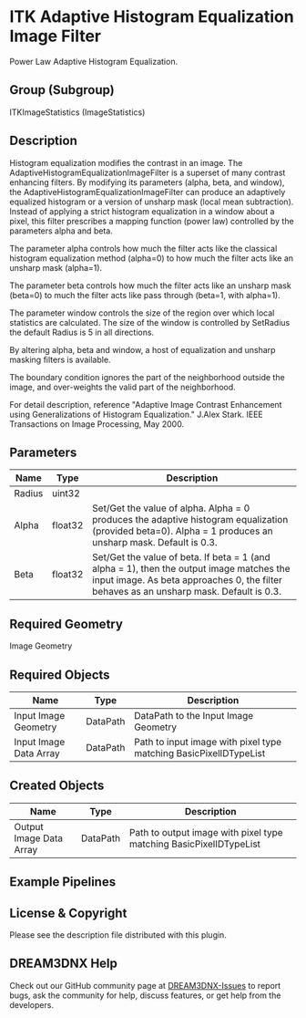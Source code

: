 # ITK Adaptive Histogram Equalization Image Filter

Power Law Adaptive Histogram Equalization.

## Group (Subgroup)

ITKImageStatistics (ImageStatistics)

## Description

Histogram equalization modifies the contrast in an image. The AdaptiveHistogramEqualizationImageFilter is a superset of many contrast enhancing filters. By modifying its parameters (alpha, beta, and window), the AdaptiveHistogramEqualizationImageFilter can produce an adaptively equalized histogram or a version of unsharp mask (local mean subtraction). Instead of applying a strict histogram equalization in a window about a pixel, this filter prescribes a mapping function (power law) controlled by the parameters alpha and beta.

The parameter alpha controls how much the filter acts like the classical histogram equalization method (alpha=0) to how much the filter acts like an unsharp mask (alpha=1).

The parameter beta controls how much the filter acts like an unsharp mask (beta=0) to much the filter acts like pass through (beta=1, with alpha=1).

The parameter window controls the size of the region over which local statistics are calculated. The size of the window is controlled by SetRadius the default Radius is 5 in all directions.

By altering alpha, beta and window, a host of equalization and unsharp masking filters is available.

The boundary condition ignores the part of the neighborhood outside the image, and over-weights the valid part of the neighborhood.

For detail description, reference "Adaptive Image Contrast Enhancement using Generalizations of Histogram Equalization." J.Alex Stark. IEEE Transactions on Image Processing, May 2000.

## Parameters

| Name | Type | Description |
|------|------|-------------|
| Radius | uint32 |  |
| Alpha | float32 | Set/Get the value of alpha. Alpha = 0 produces the adaptive histogram equalization (provided beta=0). Alpha = 1 produces an unsharp mask. Default is 0.3. |
| Beta | float32 | Set/Get the value of beta. If beta = 1 (and alpha = 1), then the output image matches the input image. As beta approaches 0, the filter behaves as an unsharp mask. Default is 0.3. |

## Required Geometry

Image Geometry

## Required Objects

| Name |Type | Description |
|-----|------|-------------|
| Input Image Geometry | DataPath | DataPath to the Input Image Geometry |
| Input Image Data Array | DataPath | Path to input image with pixel type matching BasicPixelIDTypeList |

## Created Objects

| Name |Type | Description |
|-----|------|-------------|
| Output Image Data Array | DataPath | Path to output image with pixel type matching BasicPixelIDTypeList |

## Example Pipelines


## License & Copyright

Please see the description file distributed with this plugin.


## DREAM3DNX Help

Check out our GitHub community page at [DREAM3DNX-Issues](https://github.com/BlueQuartzSoftware/DREAM3DNX-Issues) to report bugs, ask the community for help, discuss features, or get help from the developers.


